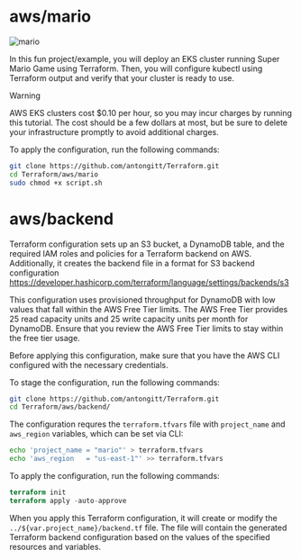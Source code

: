 # aws/mario
![mario](https://github.com/antongitt/Terraform/assets/91033128/d59dcc9c-1f2d-45fe-9d18-574e5818cd23)

In this fun project/example, you will deploy an EKS cluster running Super Mario Game using Terraform. Then, you will configure kubectl using Terraform output and verify that your cluster is ready to use.
> [!WARNING]
>AWS EKS clusters cost $0.10 per hour, so you may incur charges by running this tutorial. The cost should be a few dollars at most, but be sure to delete your infrastructure promptly to avoid additional charges.

To apply the configuration, run the following commands:
```bash
git clone https://github.com/antongitt/Terraform.git
cd Terraform/aws/mario
sudo chmod +x script.sh
```

# aws/backend
Terraform configuration sets up an S3 bucket, a DynamoDB table, and the required IAM roles and policies for a Terraform backend on AWS. Additionally, it creates the backend file in a format for S3 backend configuration https://developer.hashicorp.com/terraform/language/settings/backends/s3

This configuration uses provisioned throughput for DynamoDB with low values that fall within the AWS Free Tier limits. The AWS Free Tier provides 25 read capacity units and 25 write capacity units per month for DynamoDB. Ensure that you review the AWS Free Tier limits to stay within the free tier usage.

Before applying this configuration, make sure that you have the AWS CLI configured with the necessary credentials.

To stage the configuration, run the following commands:
```bash
git clone https://github.com/antongitt/Terraform.git
cd Terraform/aws/backend/
```

The configuration requres the ```terraform.tfvars``` file with ```project_name``` and ```aws_region``` variables, which can be set via CLI:
```bash
echo 'project_name = "mario"' > terraform.tfvars
echo 'aws_region   = "us-east-1"' >> terraform.tfvars
```

To apply the configuration, run the following commands:
```terraform
terraform init
terraform apply -auto-approve
```
When you apply this Terraform configuration, it will create or modify the ```../${var.project_name}/backend.tf``` file. The file will contain the generated Terraform backend configuration based on the values of the specified resources and variables.
